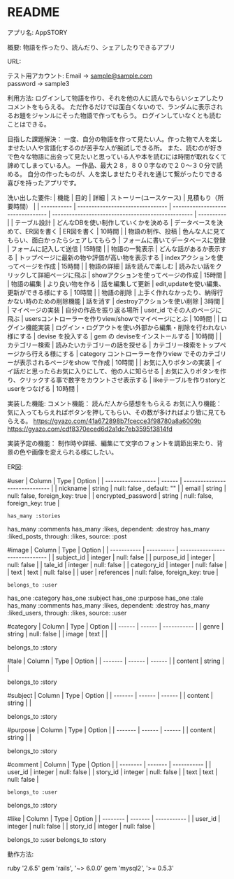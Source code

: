 # README
アプリ名: AppSTORY

概要: 物語を作ったり、読んだり、シェアしたりできるアプリ

URL:

テスト用アカウント: Email -> sample@sample.com  
										password -> sample3

利用方法: ログインして物語を作り、それを他の人に読んでもらいシェアしたりコメントをもらえる。
ただ作るだけでは面白くないので、ランダムに表示されるお題をジャンルにそった物語で作ってもらう。
ログインしていなくとも読むことはできる。

目指した課題解決： 一度、自分の物語を作って見たい人。作った物で人を楽しませたい人や言語化するのが苦手な人が腕試しできる所。
また、読むのが好きで色々な物語に出会って見たいと思っている人や本を読むには時間が取れなくて諦めてしまっている人。
一作品、最大２８，８００字なので２０〜３０分で読める。
自分の作ったものが、人を楽しませたりそれを通じて繋がったりできる喜びを持ったアプリです。

洗い出した要件: 
| 機能          | 目的                               | 詳細                                | ストーリー(ユースケース)                                      | 見積もり（所要時間） |
| ----------- | -------------------------------- | --------------------------------- | -------------------------------------------------- | ---------- |
| テーブル設計      | どんなDBを使い制作していくかを決める              | データベースを決めて、ER図を書く                 | ER図を書く                                             | 10時間       |
| 物語の制作、投稿    | 色んな人に見てもらい、面白かったらシェアしてもらう        | フォームに書いてデータベースに登録                 | フォームに記入して送信                                        | 15時間       |
| 物語の一覧表示     | どんな話があるか表示する                     | トップページに最新の物や評価が高い物を表示する           | indexアクションを使ってページを作成                               | 15時間       |
| 物語の詳細       | 話を読んで楽しむ                         | 読みたい話をクリックして詳細ページに飛ぶ              | showアクションを使ってページの作成                                | 15時間       |
| 物語の編集       | より良い物を作る                         | 話を編集して更新                          | edit,updateを使い編集、更新ができる様にする                        | 10時間       |
| 物語の削除       | 上手く作れなかったり、納得行かない時のための削除機能       | 話を消す                              | destroyアクションを使い削除                                  | 3時間        |
| マイページの実装    | 自分の作品を振り返る場所                     | user_id でその人のページに飛ぶ               | usersコントローラーを作りview/showでマイページにとぶ                  | 10時間       |
| ログイン機能実装    | ログイン・ログアウトを使い外部から編集・削除を行われない様にする | devise を投入する                      | gem の deviseをインストールする                              | 10時間       |
| カテゴリー検索     | 読みたいカテゴリーの話を探せる                  | カテゴリー検索をトップページから行える様にする           | category コントローラーを作りview でそのカテゴリーが表示されるページをshow で作成 | 10時間       |
| お気に入りボタンの実装 | イイ話だと思ったらお気に入りにして、他の人に知らせる       | お気に入りボタンを作り、クリックする事で数字をカウントさせ表示する | likeテーブルを作りstoryとuserをつなげる                         | 10時間       |

実装した機能: 
	コメント機能： 読んだ人から感想をもらえる
	お気に入り機能： 気に入ってもらえればボタンを押してもらい、その数が多ければより皆に見てもらえる。
	https://gyazo.com/41a672898b7fcecce3f98780a8a6009b
	https://gyazo.com/cdf8370eced6d2a1dc7eb3595f3814fd

実装予定の機能： 制作時や詳細、編集にて文字のフォントを調節出来たり、背景の色や画像を変えられる様にしたい。

ER図:

#user
| Column             | Type   | Option                         |
| ------------------ | ------ | ------------------------------ |
| nickname           | string | null: false , default: ""      |
| email              | string | null: false, foreign_key: true |
| encrypted_password | string | null: false, foreign_key: true |

	has_many :stories
  has_many :comments
  has_many :likes, dependent: :destroy
  has_many :liked_posts, through: :likes, source: :post



#image
| Column      | Type       | Option                         |
| ----------- | ---------- | ------------------------------ |
| subject_id  | integer    | null: false                    |
| purpose_id  | integer    | null: false                    |
| tale_id     | integer    | null: false                    |
| category_id | integer    | null: false                    |
| text        | text       | null: false                    |
| user        | references | null: false, foreign_key: true |

	belongs_to :user
  has_one :category
  has_one :subject
  has_one :purpose
  has_one :tale
  has_many :comments
  has_many :likes, dependent: :destroy
  has_many :liked_users, through: :likes, source: :user


#category
| Column | Type   | Option      |
| ------ | ------ | ----------- |
| genre  | string | null: false |
| image  | text   |             |

belongs_to :story

#tale
| Column  | Type   | Option |
| ------- | ------ | ------ |
| content | string |        |

belongs_to :story


#subject
| Column  | Type   | Option |
| ------- | ------ | ------ |
| content | string |        |

belongs_to :story


#purpose
| Column  | Type   | Option |
| ------- | ------ | ------ |
| content | string |        |

belongs_to :story


#comment
| Column   | Type    | Option      |
| -------- | ------- | ----------- |
| user_id  | integer | null: false |
| story_id | integer | null: false |
| text     | text    | null: false |

	belongs_to :user
  belongs_to :story


#like
| Column   | Type    | Option      |
| -------- | ------- | ----------- |
| user_id  | integer | null: false |
| story_id | integer | null: false |

  belongs_to :user
  belongs_to :story

動作方法:

ruby '2.6.5'
gem 'rails', '~> 6.0.0'
gem 'mysql2', '>= 0.5.3'